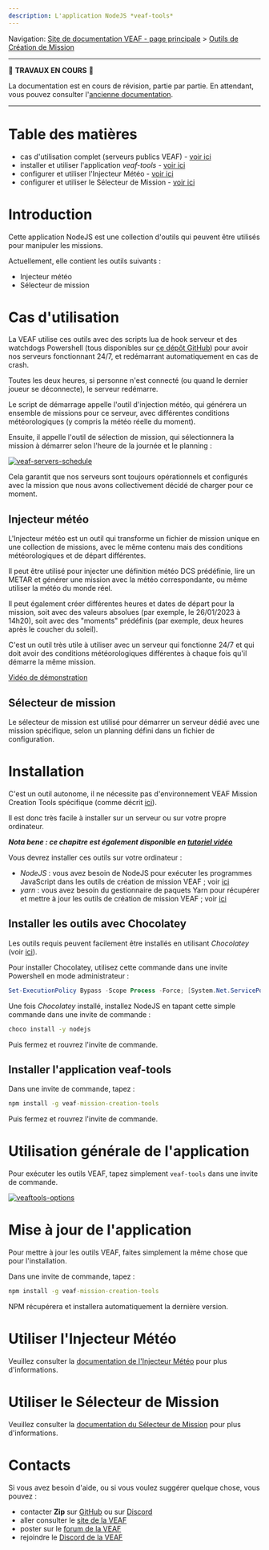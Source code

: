 ```yaml
---
description: L'application NodeJS *veaf-tools*
---
```


Navigation: [Site de documentation VEAF - page principale](../index.md) > [Outils de Création de Mission](./index.md)

-----------------------------

🚧 **TRAVAUX EN COURS** 🚧

La documentation est en cours de révision, partie par partie.
En attendant, vous pouvez consulter l'[ancienne documentation](https://github.com/VEAF/VEAF-Mission-Creation-Tools/blob/master/old_documentation/_index.md).

-----------------------------

# Table des matières

- cas d'utilisation complet (serveurs publics VEAF) - [voir ici](#cas-dutilisation)
- installer et utiliser l'application *veaf-tools* - [voir ici](#installation)
- configurer et utiliser l'Injecteur Météo - [voir ici](veaf-tools-weather-injector.md)
- configurer et utiliser le Sélecteur de Mission - [voir ici](veaf-tools-mission-selector.md)

# Introduction

Cette application NodeJS est une collection d'outils qui peuvent être utilisés pour manipuler les missions.

Actuellement, elle contient les outils suivants :

- Injecteur météo
- Sélecteur de mission

# Cas d'utilisation

La VEAF utilise ces outils avec des scripts lua de hook serveur et des watchdogs Powershell (tous disponibles sur [ce dépôt GitHub][VEAF-Servers-Public-repository]) pour avoir nos serveurs fonctionnant 24/7, et redémarrant automatiquement en cas de crash.

Toutes les deux heures, si personne n'est connecté (ou quand le dernier joueur se déconnecte), le serveur redémarre.

Le script de démarrage appelle l'outil d'injection météo, qui générera un ensemble de missions pour ce serveur, avec différentes conditions météorologiques (y compris la météo réelle du moment).

Ensuite, il appelle l'outil de sélection de mission, qui sélectionnera la mission à démarrer selon l'heure de la journée et le planning :

[![veaf-servers-schedule]][veaf-servers-schedule]

Cela garantit que nos serveurs sont toujours opérationnels et configurés avec la mission que nous avons collectivement décidé de charger pour ce moment.

## Injecteur météo

L'Injecteur météo est un outil qui transforme un fichier de mission unique en une collection de missions, avec le même contenu mais des conditions météorologiques et de départ différentes.

Il peut être utilisé pour injecter une définition météo DCS prédéfinie, lire un METAR et générer une mission avec la météo correspondante, ou même utiliser la météo du monde réel.

Il peut également créer différentes heures et dates de départ pour la mission, soit avec des valeurs absolues (par exemple, le 26/01/2023 à 14h20), soit avec des "moments" prédéfinis (par exemple, deux heures après le coucher du soleil).

C'est un outil très utile à utiliser avec un serveur qui fonctionne 24/7 et qui doit avoir des conditions météorologiques différentes à chaque fois qu'il démarre la même mission.

[Vidéo de démonstration][veaftools-injectall-demo]

## Sélecteur de mission

Le sélecteur de mission est utilisé pour démarrer un serveur dédié avec une mission spécifique, selon un planning défini dans un fichier de configuration.

# Installation

C'est un outil autonome, il ne nécessite pas d'environnement VEAF Mission Creation Tools spécifique (comme décrit [ici](..\environment\index.md)).

Il est donc très facile à installer sur un serveur ou sur votre propre ordinateur.

***Nota bene : ce chapitre est également disponible en [tutoriel vidéo][install-chocolatey-nodejs-veaftools]***

Vous devrez installer ces outils sur votre ordinateur :

- *NodeJS* : vous avez besoin de NodeJS pour exécuter les programmes JavaScript dans les outils de création de mission VEAF ; voir [ici](https://nodejs.org/fr/)
- *yarn* : vous avez besoin du gestionnaire de paquets Yarn pour récupérer et mettre à jour les outils de création de mission VEAF ; voir [ici](https://yarnpkg.com/fr/)

## Installer les outils avec Chocolatey

Les outils requis peuvent facilement être installés en utilisant *Chocolatey* (voir [ici](https://chocolatey.org/)).

Pour installer Chocolatey, utilisez cette commande dans une invite Powershell en mode administrateur :

```powershell
Set-ExecutionPolicy Bypass -Scope Process -Force; [System.Net.ServicePointManager]::SecurityProtocol = [System.Net.ServicePointManager]::SecurityProtocol -bor 3072; iex ((New-Object System.Net.WebClient).DownloadString('https://chocolatey.org/install.ps1'))
```

Une fois *Chocolatey* installé, installez NodeJS en tapant cette simple commande dans une invite de commande :

```cmd
choco install -y nodejs
```

Puis fermez et rouvrez l'invite de commande.

## Installer l'application veaf-tools

Dans une invite de commande, tapez :

```cmd
npm install -g veaf-mission-creation-tools
```

Puis fermez et rouvrez l'invite de commande.

# Utilisation générale de l'application

Pour exécuter les outils VEAF, tapez simplement `veaf-tools` dans une invite de commande.

[![veaftools-options]][veaftools-options]

# Mise à jour de l'application

Pour mettre à jour les outils VEAF, faites simplement la même chose que pour l'installation.

Dans une invite de commande, tapez :

```cmd
npm install -g veaf-mission-creation-tools
```

NPM récupérera et installera automatiquement la dernière version.

# Utiliser l'Injecteur Météo

Veuillez consulter la [documentation de l'Injecteur Météo](./veaf-tools-weather-injector.md) pour plus d'informations.

# Utiliser le Sélecteur de Mission

Veuillez consulter la [documentation du Sélecteur de Mission](./veaf-tools-mission-selector.md) pour plus d'informations.

# Contacts

Si vous avez besoin d'aide, ou si vous voulez suggérer quelque chose, vous pouvez :

- contacter **Zip** sur [GitHub][Zip on Github] ou sur [Discord][Zip on Discord]
- aller consulter le [site de la VEAF][VEAF website]
- poster sur le [forum de la VEAF][VEAF forum]
- rejoindre le [Discord de la VEAF][VEAF Discord]

[VEAF Discord]: https://www.veaf.org/discord
[Zip on Github]: https://github.com/davidp57
[Zip on Discord]: https://discordapp.com/users/421317390807203850
[VEAF website]: https://www.veaf.org
[VEAF forum]: https://www.veaf.org/forum

[install-chocolatey-nodejs-veaftools]: ../images/install-chocolatey-nodejs-veaftools.mp4
[veaftools-options]: ../images/veaftools-options.png
[veaf-servers-schedule]: ../images/veaf-servers-schedule.png
[veaftools-injectall-demo]: ../images/veaftools-injectall-demo.mp4

[VEAF-Servers-Public-repository]: https://github.com/VEAF/VEAF-Servers-Public